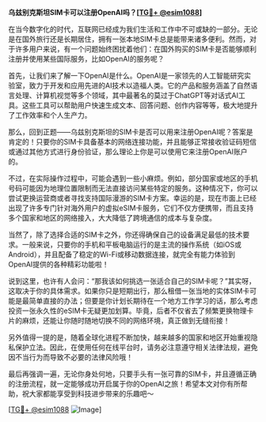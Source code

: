 **乌兹别克斯坦SIM卡可以注册OpenAI吗？[[TG💪+ @esim1088](https://t.me/s/esim1088)]**

在当今数字化的时代，互联网已经成为我们生活和工作中不可或缺的一部分。无论是在国外旅行还是长期居住，拥有一张本地SIM卡总是能带来诸多便利。然而，对于许多用户来说，有一个问题始终困扰着他们：在国外购买的SIM卡是否能够顺利注册并使用某些国际服务，比如OpenAI的服务呢？

首先，让我们来了解一下OpenAI是什么。OpenAI是一家领先的人工智能研究实验室，致力于开发和应用先进的AI技术以造福人类。它的产品和服务涵盖了自然语言处理、计算机视觉等多个领域，其中最著名的莫过于ChatGPT等对话式AI工具。这些工具可以帮助用户快速生成文本、回答问题、创作内容等等，极大地提升了工作效率和个人生产力。

那么，回到正题——乌兹别克斯坦的SIM卡是否可以用来注册OpenAI呢？答案是肯定的！只要你的SIM卡具备基本的网络连接功能，并且能够正常接收验证码短信或通过其他方式进行身份验证，那么理论上你是可以使用它来注册OpenAI账户的。

不过，在实际操作过程中，可能会遇到一些小麻烦。例如，部分国家或地区的手机号码可能因为地理位置限制而无法直接访问某些特定的服务。这种情况下，你可以尝试更换运营商或者寻找支持国际漫游的SIM卡方案。幸运的是，现在市面上已经出现了许多专门针对海外用户的虚拟eSIM卡服务，它们不仅方便携带，而且支持多个国家和地区的网络接入，大大降低了跨境通信的成本与复杂度。

当然了，除了选择合适的SIM卡之外，你还得确保自己的设备满足最低的技术要求。一般来说，只要你的手机和平板电脑运行的是主流的操作系统（如iOS或Android），并且配备了稳定的Wi-Fi或移动数据连接，就完全有能力体验到OpenAI提供的各种精彩功能啦！

说到这里，也许有人会问：“那我该如何挑选一张适合自己的SIM卡呢？”其实呀，这取决于你的具体需求。如果你只是短期出行，那么租借一张当地的实体SIM卡可能是最简单直接的办法；但要是你计划长期待在一个地方工作学习的话，那么考虑投资一张永久性的eSIM卡无疑更加划算。毕竟，后者不仅省去了频繁更换物理卡片的麻烦，还能让你随时随地切换不同的网络环境，真正做到无缝衔接！

另外值得一提的是，随着全球化进程不断加快，越来越多的国家和地区开始重视隐私保护立法。因此，在使用任何在线平台时，请务必注意遵守相关法律法规，避免因不当行为而导致不必要的法律风险哦！

最后再强调一遍，无论你身处何地，只要手头有一张可靠的SIM卡，并且遵循正确的注册流程，就一定能够成功开启属于你的OpenAI之旅！希望本文对你有所帮助，祝大家都能享受到科技进步带来的乐趣吧～

[[TG💪+ @esim1088](https://t.me/s/esim1088) ![Image](https://i.postimg.cc/4NQfJmqS/Snipaste-2025-05-13-00-14-12.png)]